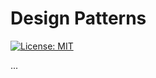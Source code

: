# Design Patterns

[![License: MIT](https://img.shields.io/badge/License-MIT-green.svg)](https://opensource.org/licenses/MIT)

...